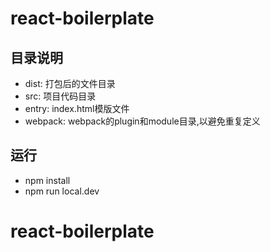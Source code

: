 # react-boilerplate

## 目录说明
- dist: 打包后的文件目录
- src: 项目代码目录
- entry: index.html模版文件
- webpack: webpack的plugin和module目录,以避免重复定义

## 运行
- npm install
- npm run local.dev

# react-boilerplate
